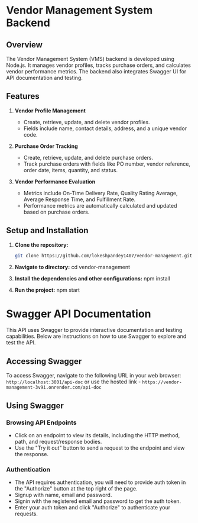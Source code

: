 # Vendor Management System Backend

## Overview

The Vendor Management System (VMS) backend is developed using Node.js. It manages vendor profiles, tracks purchase orders, and calculates vendor performance metrics. The backend also integrates Swagger UI for API documentation and testing.

## Features

1. **Vendor Profile Management**
   - Create, retrieve, update, and delete vendor profiles.
   - Fields include name, contact details, address, and a unique vendor code.

2. **Purchase Order Tracking**
   - Create, retrieve, update, and delete purchase orders.
   - Track purchase orders with fields like PO number, vendor reference, order date, items, quantity, and status.

3. **Vendor Performance Evaluation**
   - Metrics include On-Time Delivery Rate, Quality Rating Average, Average Response Time, and Fulfillment Rate.
   - Performance metrics are automatically calculated and updated based on purchase orders.


## Setup and Installation

1. **Clone the repository:**

   ```bash
   git clone https://github.com/lokeshpandey1407/vendor-management.git

2. **Navigate to directory:**
    cd vendor-management
3. **Install the dependencies and other configurations:**
    npm install

4. **Run the project:**
    npm start
    
# Swagger API Documentation

This API uses Swagger to provide interactive documentation and testing capabilities. Below are instructions on how to use Swagger to explore and test the API.

## Accessing Swagger

To access Swagger, navigate to the following URL in your web browser:
`http://localhost:3001/api-doc`
or use the hosted link -
`https://vendor-management-3v9i.onrender.com/api-doc`

## Using Swagger

### Browsing API Endpoints

* Click on an endpoint to view its details, including the HTTP method, path, and request/response bodies.
* Use the "Try it out" button to send a request to the endpoint and view the response.

### Authentication

* The API requires authentication, you will need to provide auth token in the "Authorize" button at the top right of the page.
* Signup with name, email and password.
* Signin with the registered email and password to get the auth token.
* Enter your auth token and click "Authorize" to authenticate your requests.


